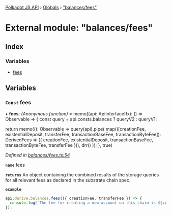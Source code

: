 [Polkadot JS API](../README.md) › [Globals](../globals.md) › ["balances/fees"](_balances_fees_.md)

# External module: "balances/fees"

## Index

### Variables

* [fees](_balances_fees_.md#const-fees)

## Variables

### `Const` fees

• **fees**: *(Anonymous function)* =  memo((api: ApiInterfaceRx): () => Observable<DerivedFees> => {
  const query = api.consts.balances
    ? queryV2
    : queryV1;

  return memo((): Observable<DerivedFees> =>
    query(api).pipe(
      map(([creationFee, existentialDeposit, transferFee, transactionBaseFee, transactionByteFee]): DerivedFees => ({
        creationFee,
        existentialDeposit,
        transactionBaseFee,
        transactionByteFee,
        transferFee
      })),
      drr()
    ));
}, true)

*Defined in [balances/fees.ts:54](https://github.com/polkadot-js/api/blob/287ceb2ded/packages/api-derive/src/balances/fees.ts#L54)*

**`name`** fees

**`returns`** An object containing the combined results of the storage queries for
all relevant fees as declared in the substrate chain spec.

**`example`** 
<BR>

```javascript
api.derive.balances.fees(({ creationFee, transferFee }) => {
  console.log(`The fee for creating a new account on this chain is ${creationFee} units. The fee required for making a transfer is ${transferFee} units.`);
});
```
